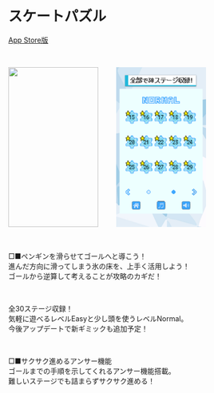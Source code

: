 # スケートパズル

<a href="https://apps.apple.com/jp/app/skate-puzzle/id1617595229"> App Store版</a>

<br>
<p>
  <img width="180" height="320" src="https://raw.githubusercontent.com/nope0124/skate-puzzle/main/Movie/sample.gif">
  &emsp;&emsp;
  <img width="180" height="320" src="https://raw.githubusercontent.com/nope0124/skate-puzzle/main/Movie/sample.png">
</p>
<br>

<p>
  □■ペンギンを滑らせてゴールへと導こう！
  <br/>
  進んだ方向に滑ってしまう氷の床を、上手く活用しよう！
  <br/>
  ゴールから逆算して考えることが攻略のカギだ！
</p>
<br/>

<p>
  全30ステージ収録！
  <br/>
  気軽に遊べるレベルEasyと少し頭を使うレベルNormal。
  <br/>
  今後アップデートで新ギミックも追加予定！
</p>
<br/>
<p>
  □■サクサク進めるアンサー機能
  <br/>
  ゴールまでの手順を示してくれるアンサー機能搭載。
  <br/>
  難しいステージでも詰まらずサクサク進める！
</p>




